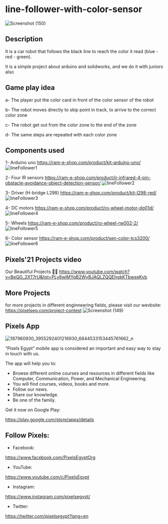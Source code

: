 ﻿# line-follower-with-color-sensor
![Screenshot (150)](https://user-images.githubusercontent.com/80456446/124118074-33ca7d00-da71-11eb-863a-db298404816a.png)


## Description
It is a car robot that follows the black line to reach the color it read (blue - red - green).

It is a simple project about arduino and solidworks, and we do it with juniors also

## Game play idea
a- The player put the color card in front of the color sensor of the robot

b- The robot moves directly to skip point in track, to arrive to the correct color zone

c- The robot get out from the color zone to the end of the zone

d- The same steps are repeated with each color zone


## Components used
1- Arduino uno https://ram-e-shop.com/product/kit-arduino-uno/
![lineFollower1](https://user-images.githubusercontent.com/80456446/124118618-d2ef7480-da71-11eb-9fa6-8276496750e2.jpg)

2- Four IR sensors https://ram-e-shop.com/product/ir-infrared-4-pin-obstacle-avoidance-object-detection-sensor/
![lineFollower2](https://user-images.githubusercontent.com/80456446/124118627-d551ce80-da71-11eb-8378-a1efdc65c151.jpg)

3-  Driver (H-bridge L298) https://ram-e-shop.com/product/kit-l298-red/
![lineFollower3](https://user-images.githubusercontent.com/80456446/124118641-d84cbf00-da71-11eb-99cb-843662e7fe2c.jpg)

4- DC motors https://ram-e-shop.com/product/ro-wheel-motor-dg01d/
![lineFollower4](https://user-images.githubusercontent.com/80456446/124118652-daaf1900-da71-11eb-81b0-774a15d2560c.jpg)

5- Wheels https://ram-e-shop.com/product/ro-wheel-rw002-2/
![lineFollower5](https://user-images.githubusercontent.com/80456446/124118665-ddaa0980-da71-11eb-8ebb-57bb948922e0.jpg)

6- Color sensor https://ram-e-shop.com/product/sen-color-tcs3200/
![lineFollower6](https://user-images.githubusercontent.com/80456446/124118678-e00c6380-da71-11eb-9dd3-231aea10fb94.jpg)


## Pixels'21 Projects video
Our Beautiful Projects 🖤✨
https://www.youtube.com/watch?v=BeQG_2XT7rU&list=PLy8wlMYqB2WyBJAQLZQQEhgkKTbwseKvb


## More Projects
for more projects in different enginneering fields, please visit our wevbsite:
https://pixelseg.com/project-contest
![Screenshot (149)](https://user-images.githubusercontent.com/80456446/124113398-b18b8a00-da6b-11eb-8faf-70db2402673c.png)


## Pixels App 
![187960930_3955292401216930_6844533153445761662_n](https://user-images.githubusercontent.com/80456446/124113684-00392400-da6c-11eb-8779-cea0193eefb6.jpg)

“Pixels Egypt” mobile app is considered an important and easy way to stay in touch with us.

The app will help you to:

- Browse different online courses and resources in different fields like Computer, Communication, Power, and Mechanical Engineering.
- You will find courses, videos, books and more.
- Follow our news.
- Share our knowledge.
- Be one of the family.

Get it now on Google Play:

https://play.google.com/store/apps/details


## Follow Pixels:

- Facebook:

https://www.facebook.com/PixelsEgyptOrg

- YouTube:

https://www.youtube.com/c/PixelsEgypt

- Instagram:

https://www.instagram.com/pixelsegypt/

- Twitter:

https://twitter.com/pixelsegypt?lang=en

